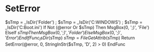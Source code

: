 # SetError
$sTmp = _IsDir('Folder') ; $sTmp = _IsDir('C:WINDOWS') ; $sTmp = _IsDir('C:Boot.ini') If Not (@error Or $sTmp) Then     MsgBox(0, ';)', 'File') ElseIf $sTmp Then     MsgBox(0, ';)', 'Folder') Else     MsgBox(0, ';)', 'Error') EndIf  Func _IsDir($sTmp)     $sTmp = FileGetAttrib($sTmp)     Return SetError(@error, 0, StringInStr($sTmp, 'D', 2) > 0) EndFunc
